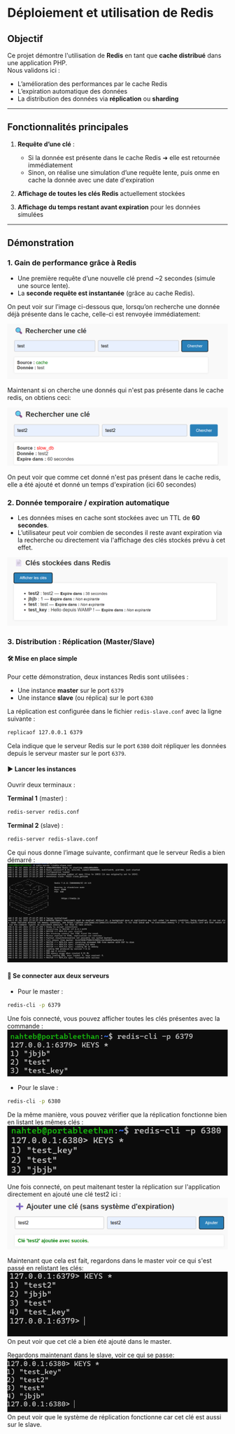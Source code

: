 # Déploiement et utilisation de Redis

## Objectif

Ce projet démontre l'utilisation de **Redis** en tant que **cache distribué** dans une application PHP.  
Nous validons ici :

- L’amélioration des performances par le cache Redis
- L’expiration automatique des données
- La distribution des données via **réplication** ou **sharding**

---

## Fonctionnalités principales

1. **Requête d’une clé** :  
   - Si la donnée est présente dans le cache Redis ➜ elle est retournée immédiatement 
   - Sinon, on réalise une simulation d’une requête lente, puis onme en cache la donnée avec une date d'expiration

2. **Affichage de toutes les clés Redis** actuellement stockées

3. **Affichage du temps restant avant expiration** pour les données simulées

---

## Démonstration 

### 1. Gain de performance grâce à Redis

- Une première requête d’une nouvelle clé prend ~2 secondes (simule une source lente).
- La **seconde requête est instantanée** (grâce au cache Redis).

On peut voir sur l’image ci-dessous que, lorsqu’on recherche une donnée déjà présente dans le cache, celle-ci est renvoyée immédiatement:

![Texte alternatif](./photos/image_redis1.png)

Maintenant si on cherche une donnés qui n'est pas présente dans le cache redis, on obtiens ceci:

![Texte alternatif](./photos/image_redis2.png)

On peut voir que comme cet donné n'est pas présent dans le cache redis, elle a été ajouté et donné un temps d'expiration (ici 60 secondes)

### 2. Donnée temporaire / expiration automatique

- Les données mises en cache sont stockées avec un TTL de **60 secondes**.
- L’utilisateur peut voir combien de secondes il reste avant expiration via la recherche ou directement via l'affichage des clés stockés prévu à cet effet.

![Texte alternatif](./photos/image_redis3.png)


### 3. Distribution : Réplication (Master/Slave)

#### 🛠 Mise en place simple

Pour cette démonstration, deux instances Redis sont utilisées :

* Une instance **master** sur le port `6379`
* Une instance **slave** (ou réplica) sur le port `6380`

La réplication est configurée dans le fichier `redis-slave.conf` avec la ligne suivante :

```bash
replicaof 127.0.0.1 6379
```

Cela indique que le serveur Redis sur le port `6380` doit répliquer les données depuis le serveur master sur le port `6379`.

#### ▶️ Lancer les instances

Ouvrir deux terminaux :

**Terminal 1** (master) :

```bash
redis-server redis.conf
```

**Terminal 2** (slave) :

```bash
redis-server redis-slave.conf
```
Ce qui nous donne l’image suivante, confirmant que le serveur Redis a bien démarré :
![Texte alternatif](./photos/image_replica_serveur.png)
#### 🔌 Se connecter aux deux serveurs

* Pour le master :

```bash
redis-cli -p 6379
```
Une fois connecté, vous pouvez afficher toutes les clés présentes avec la commande :
![Texte alternatif](./photos/image_redis4.png)

* Pour le slave :

```bash
redis-cli -p 6380
```
De la même manière, vous pouvez vérifier que la réplication fonctionne bien en listant les mêmes clés :
![Texte alternatif](./photos/image_redis5.png)

Une fois connecté, on peut maitenant tester la réplication sur l'application directement en ajouté une clé test2 ici :
![Texte alternatif](./photos/image_redis6.png)

Maintenant que cela est fait, regardons dans le master voir ce qui s'est passé en relistant les clés:
![Texte alternatif](./photos/image_redis7.png) 
On peut voir que cet clé a bien été ajouté dans le master.

Regardons maintenant dans le slave, voir ce qui se passe:
![Texte alternatif](./photos/image_redis8.png) 
On peut voir que le système de réplication fonctionne car cet clé est aussi sur le slave.
